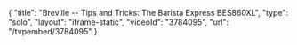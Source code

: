 {
    "title": "Breville -- Tips and Tricks: The Barista Express BES860XL",
    "type": "solo",
    "layout": "iframe-static",
    "videoId": "3784095",
    "url": "\/tvpembed\/3784095"
}